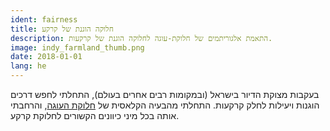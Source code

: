 ```yaml
---
ident: fairness
title: חלוקה הוגנת של קרקע
description: התאמת אלגוריתמים של חלוקת-עוגה לחלוקה הוגנת של קרקעות.
image: indy_farmland_thumb.png
date: 2018-01-01
lang: he
---
```

בעקבות מצוקת הדיור בישראל (ובמקומות רבים אחרים בעולם),
התחלתי לחפש דרכים הוגנות ויעילות לחלק קרקעות.
התחלתי מהבעיה הקלאסית של 
[חלוקת העוגה](https://en.wikipedia.org/wiki/Fair_cake-cutting),
והרחבתי אותה בכל מיני כיוונים הקשורים לחלוקת קרקע.
